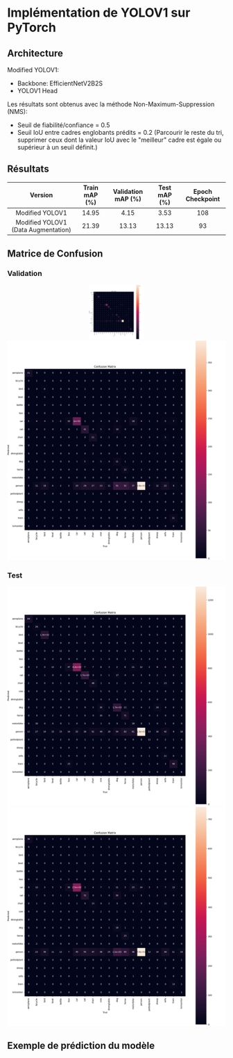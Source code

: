 # **Implémentation de YOLOV1 sur PyTorch**
## **Architecture**
Modified YOLOV1:
  -  Backbone: EfficientNetV2B2S
  -  YOLOV1 Head

Les résultats sont obtenus avec la méthode Non-Maximum-Suppression (NMS):
  - Seuil de fiabilité/confiance = 0.5
  - Seuil IoU entre cadres englobants prédits = 0.2 (Parcourir le reste du tri, supprimer ceux dont la valeur IoU avec le "meilleur" cadre est égale ou supérieur à un seuil définit.)

## **Résultats**
|Version                            | Train mAP (%)| Validation mAP (%)| Test mAP (%)| Epoch Checkpoint|
|:---:                              |:---:         |:---:              |:---:        |:---:            |
|Modified YOLOV1                    |14.95         |4.15               |3.53         |108              |
|Modified YOLOV1 (Data Augmentation)|21.39         |13.13              |13.13        |93               |

## **Matrice de Confusion**
### **Validation**
<p align="center">
  <img width = 25% height= 25% src="./Images/M_YOLOV1_Data_Aug_Val_CM.png">
  <img src="./Images/M_YOLOV1_Val_CM.png">
</p>

### **Test**
<p align="center">
  <img src="./Images/M_YOLOV1_Data_Aug_Test_CM.png">
  <img src="./Images/M_YOLOV1_Test_CM.png">
</p>

## **Exemple de prédiction du modèle**

